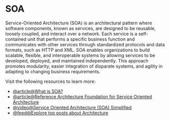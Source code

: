# SOA

Service-Oriented Architecture (SOA) is an architectural pattern where software components, known as services, are designed to be reusable, loosely coupled, and interact over a network. Each service is a self-contained unit that performs a specific business function and communicates with other services through standardized protocols and data formats, such as HTTP and XML. SOA enables organizations to build scalable, flexible, and interoperable systems by allowing services to be developed, deployed, and maintained independently. This approach promotes modularity, easier integration of disparate systems, and agility in adapting to changing business requirements.

Visit the following resources to learn more:

- [@article@What is SOA?](https://aws.amazon.com/what-is/service-oriented-architecture/)
- [@article@Reference Architecture Foundation for Service Oriented Architecture](http://docs.oasis-open.org/soa-rm/soa-ra/v1.0/soa-ra.html)
- [@video@Service Oriented Architecture (SOA) Simplified](https://www.youtube.com/watch?v=PA9RjHI463g)
- [@feed@Explore top posts about Architecture](https://app.daily.dev/tags/architecture?ref=roadmapsh)
